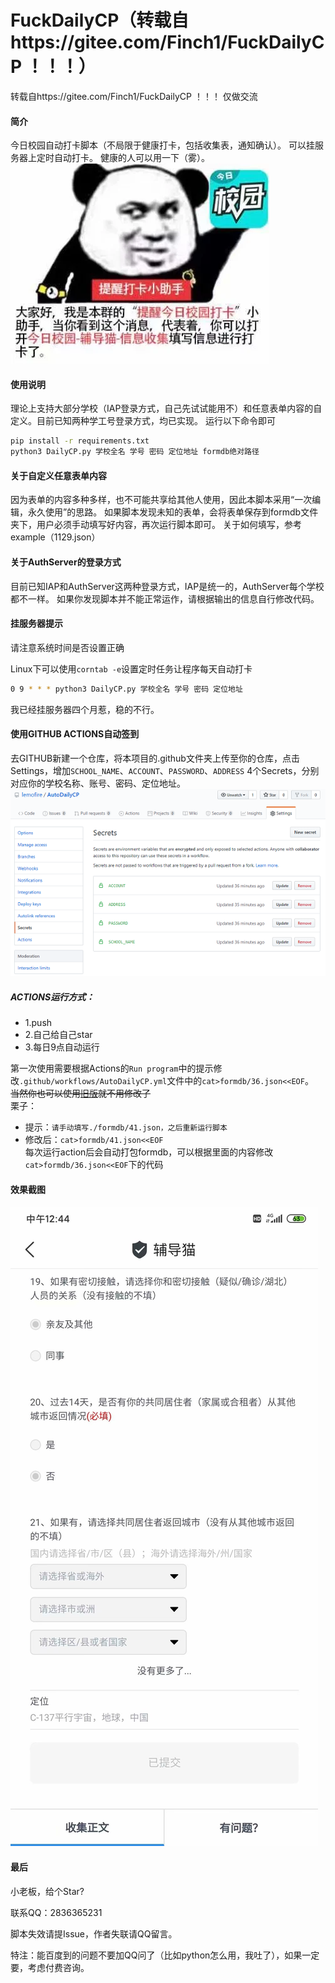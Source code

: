 # FuckDailyCP（转载自https://gitee.com/Finch1/FuckDailyCP  ！！！）
转载自https://gitee.com/Finch1/FuckDailyCP  ！！！
仅做交流
#### 简介
今日校园自动打卡脚本（不局限于健康打卡，包括收集表，通知确认）。
可以挂服务器上定时自动打卡。
健康的人可以用一下（雾）。
![](doc/img.png)
#### 使用说明
理论上支持大部分学校（IAP登录方式，自己先试试能用不）和任意表单内容的自定义。目前已知两种学工号登录方式，均已实现。
运行以下命令即可
```bash
pip install -r requirements.txt
python3 DailyCP.py 学校全名 学号 密码 定位地址 formdb绝对路径
```
#### 关于自定义任意表单内容
因为表单的内容多种多样，也不可能共享给其他人使用，因此本脚本采用“一次编辑，永久使用”的思路。
如果脚本发现未知的表单，会将表单保存到formdb文件夹下，用户必须手动填写好内容，再次运行脚本即可。
关于如何填写，参考example（1129.json）
#### 关于AuthServer的登录方式
目前已知IAP和AuthServer这两种登录方式，IAP是统一的，AuthServer每个学校都不一样。
如果你发现脚本并不能正常运作，请根据输出的信息自行修改代码。
#### 挂服务器提示
请注意系统时间是否设置正确

Linux下可以使用`corntab -e`设置定时任务让程序每天自动打卡
```bash
0 9 * * * python3 DailyCP.py 学校全名 学号 密码 定位地址
```
我已经挂服务器四个月惹，稳的不行。
#### 使用GITHUB ACTIONS自动签到
去GITHUB新建一个仓库，将本项目的.github文件夹上传至你的仓库，点击Settings，增加`SCHOOL_NAME`、`ACCOUNT`、`PASSWORD`、`ADDRESS` 4个Secrets，分别对应你的学校名称、账号、密码、定位地址。<br>
![Secrets](doc/Secrets.png)

##### ACTIONS运行方式：
* 1.push
* 2.自己给自己star
* 3.每日9点自动运行

第一次使用需要根据Actions的`Run program`中的提示修改`.github/workflows/AutoDailyCP.yml`文件中的`cat>formdb/36.json<<EOF`。<br>
~~当然你也可以使用[旧版](https://github.com/lemofire/DailyCP)就不用修改了~~<br>
栗子：<br>
* 提示：`请手动填写./formdb/41.json，之后重新运行脚本`<br>
* 修改后：`cat>formdb/41.json<<EOF`<br>
每次运行action后会自动打包formdb，可以根据里面的内容修改`cat>formdb/36.json<<EOF`下的代码

#### 效果截图
![](doc/psc.jpg)
#### 最后
小老板，给个Star?

联系QQ：2836365231

脚本失效请提Issue，作者失联请QQ留言。

特注：能百度到的问题不要加QQ问了（比如python怎么用，我吐了），如果一定要，考虑付费咨询。
